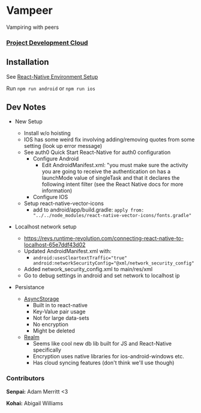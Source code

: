 # Vampeer
Vampiring with peers

### [Project Development Cloud](https://drive.google.com/drive/folders/1sOx2IHF1yfBQR5zXGFhM28WfHAC_K6ue?usp=sharing)

## Installation

See [React-Native Environment Setup](https://reactnative.dev/docs/environment-setup)

Run `npm run android` or `npm run ios`

## Dev Notes

* New Setup
    - Install w/o hoisting
    - IOS has some weird fix involving adding/removing quotes from some setting (look up error message)
    - See auth0 Quick Start React-Native for auth0 configuration
        - Configure Android
            - Edit AndroidManifest.xml: "you must make sure the activity you are going to receive the authentication on has a launchMode value of singleTask and that it declares the following intent filter (see the React Native docs for more information)
        - Configure IOS
    - Setup react-native-vector-icons
        - add to android/app/build.gradle: `apply from: "../../node_modules/react-native-vector-icons/fonts.gradle"`

* Localhost network setup
    - https://revs.runtime-revolution.com/connecting-react-native-to-localhost-65e7ddf43d02
    - Updated AndroidManifest.xml with:
        - `android:usesCleartextTraffic="true"
        android:networkSecurityConfig="@xml/network_security_config"`
    - Added network_security_config.xml to main/res/xml
    - Go to debug settings in android and set network to localhost ip


* Persistance
    - [AsyncStorage](https://github.com/react-native-community/async-storage)
        - Built in to react-native
        - Key-Value pair usage
        - Not for large data-sets
        - No encryption
        - Might be deleted
    - [Realm](https://realm.io/docs/javascript/latest/)
        - Seems like cool new db lib built for JS and React-Native specifically
        - Encryption uses native libraries for ios-android-windows etc.
        - Has cloud syncing features (don't think we'll use though)

### Contributors
**Senpai:** Adam Merritt <3

**Kohai:** Abigail Williams